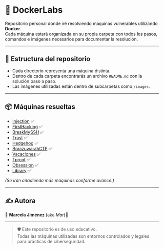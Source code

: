 # 🐳 DockerLabs

Repositorio personal donde iré resolviendo máquinas vulnerables utilizando **Docker**.  
Cada máquina estará organizada en su propia carpeta con todos los pasos, comandos e imágenes necesarios para documentar la resolución.

---

## 📁 Estructura del repositorio

- Cada directorio representa una máquina distinta.
- Dentro de cada carpeta encontrarás un archivo `README.md` con la solución paso a paso.
- Las imágenes utilizadas están dentro de subcarpetas como `/images`.

---

## 📦 Máquinas resueltas

- [Injection](./Injection) ✅  
- [FirstHacking](./FirstHacking) ✅
- [BreakMySSH](./BreakMySSH/) ✅
- [Trust](./Trust/) ✅
- [Hedgehog](./Hedgehog/) ✅
- [BorazuwarahCTF](./BorazuwarahCTF/) ✅
- [Vacaciones](./Vacaciones/) ✅
- [Tproot](./Tproot/) ✅
- [Obsession](./Obsession/) ✅
- [Library](./Library/) ✅

_(Se irán añadiendo más máquinas conforme avance.)_

---

## ✍️ Autora

👩 **Marcela Jiménez** (aka *Mar*)🐉

---

> 🛡️ Este repositorio es de uso educativo.  
> Todas las máquinas utilizadas son entornos controlados y legales para prácticas de ciberseguridad.

